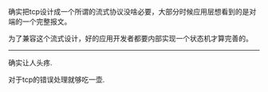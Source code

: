 确实把tcp设计成一个所谓的流式协议没啥必要，大部分时候应用层想看到的是对端的一个完整报文。

为了兼容这个流式设计，好的应用开发者都要内部实现一个状态机才算完善的。 ​​​​

---

确实让人头疼.

对于tcp的错误处理就够吃一壶.
